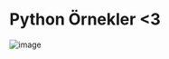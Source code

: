 # Python Örnekler <3
![image](https://user-images.githubusercontent.com/77877967/119269918-c4a47200-bc02-11eb-97ac-b64116d12667.png)
